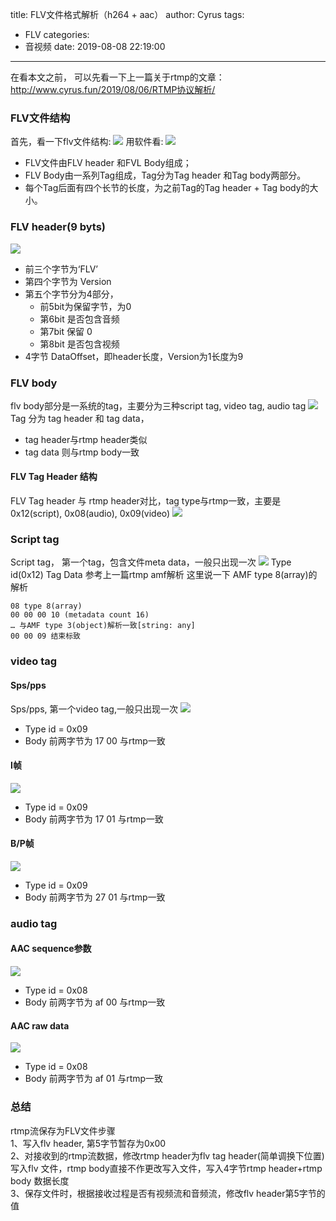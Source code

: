 title: FLV文件格式解析（h264 + aac）
author: Cyrus
tags:
  - FLV
categories:
  - 音视频
date: 2019-08-08 22:19:00
---
在看本文之前， 可以先看一下上一篇关于rtmp的文章：
http://www.cyrus.fun/2019/08/06/RTMP协议解析/

### FLV文件结构
首先，看一下flv文件结构:
![](flv_1.png)
用软件看:
![](flv_2.png)

* FLV文件由FLV header 和FVL Body组成；
* FLV Body由一系列Tag组成，Tag分为Tag header 和Tag body两部分。
* 每个Tag后面有四个长节的长度，为之前Tag的Tag header + Tag body的大小。

### FLV header(9 byts)
![](flv_header.png)
* 前三个字节为‘FLV’
* 第四个字节为 Version 
* 第五个字节分为4部分，
    * 前5bit为保留字节，为0
    * 第6bit 是否包含音频
    * 第7bit 保留 0
    * 第8bit 是否包含视频
* 4字节 DataOffset，即header长度，Version为1长度为9

### FLV body
flv body部分是一系统的tag，主要分为三种script tag, video tag, audio tag
![](tag_1.png)
Tag 分为 tag header 和 tag data，
* tag header与rtmp header类似
* tag data 则与rtmp body一致

#### FLV Tag Header 结构
FLV Tag header 与 rtmp header对比，tag type与rtmp一致，主要是0x12(script), 0x08(audio), 0x09(video)
![](tag_2.png)

### Script tag
Script tag， 第一个tag，包含文件meta data，一般只出现一次
![](script.png)
Type id(0x12) 
Tag Data 参考上一篇rtmp amf解析
这里说一下 AMF type 8(array)的解析
~~~
08 type 8(array)
00 00 00 10 (metadata count 16)
… 与AMF type 3(object)解析一致[string: any]
00 00 09 结束标致
~~~

### video tag
#### Sps/pps
Sps/pps, 第一个video tag,一般只出现一次
![](sps.png)
* Type id = 0x09
* Body 前两字节为 17 00 与rtmp一致

#### I帧
![](I帧.png)
* Type id = 0x09
* Body 前两字节为 17 01 与rtmp一致

#### B/P帧
![](B帧.png)
* Type id = 0x09
* Body 前两字节为 27 01 与rtmp一致

### audio tag
#### AAC sequence参数
![](aac_1.png)
* Type id = 0x08
* Body 前两字节为 af 00 与rtmp一致

#### AAC raw data
![](aac_2.png)
* Type id = 0x08
* Body 前两字节为 af 01 与rtmp一致


### 总结
rtmp流保存为FLV文件步骤  
1、写入flv header, 第5字节暂存为0x00  
2、对接收到的rtmp流数据，修改rtmp header为flv tag header(简单调换下位置)写入flv 文件，rtmp body直接不作更改写入文件，写入4字节rtmp header+rtmp body 数据长度  
3、保存文件时，根据接收过程是否有视频流和音频流，修改flv header第5字节的值

